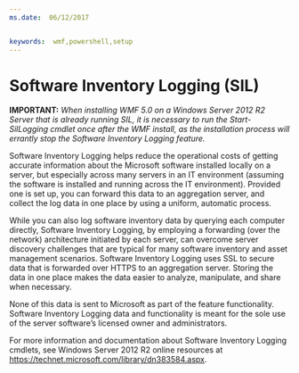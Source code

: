 ```yaml
---
ms.date:  06/12/2017


keywords:  wmf,powershell,setup
---
```


# Software Inventory Logging (SIL)

**IMPORTANT:** *When installing WMF 5.0 on a Windows Server 2012 R2 Server that is already running SIL, it is necessary to run the Start-SilLogging cmdlet once after the WMF install, as the installation process will errantly stop the Software Inventory Logging feature.*

Software Inventory Logging helps reduce the operational costs of getting accurate information about the Microsoft software installed locally on a server, but especially across many servers in an IT environment (assuming the software is installed and running across the IT environment). Provided one is set up, you can forward this data to an aggregation server, and collect the log data in one place by using a uniform, automatic process.

While you can also log software inventory data by querying each computer directly, Software Inventory Logging, by employing a forwarding (over the network) architecture initiated by each server, can overcome server discovery challenges that are typical for many software inventory and asset management scenarios. Software Inventory Logging uses SSL to secure data that is forwarded over HTTPS to an aggregation server. Storing the data in one place makes the data easier to analyze, manipulate, and share when necessary.

None of this data is sent to Microsoft as part of the feature functionality. Software Inventory Logging data and functionality is meant for the sole use of the server software’s licensed owner and administrators.

For more information and documentation about Software Inventory Logging cmdlets, see Windows Server 2012 R2 online resources at <https://technet.microsoft.com/library/dn383584.aspx>.
